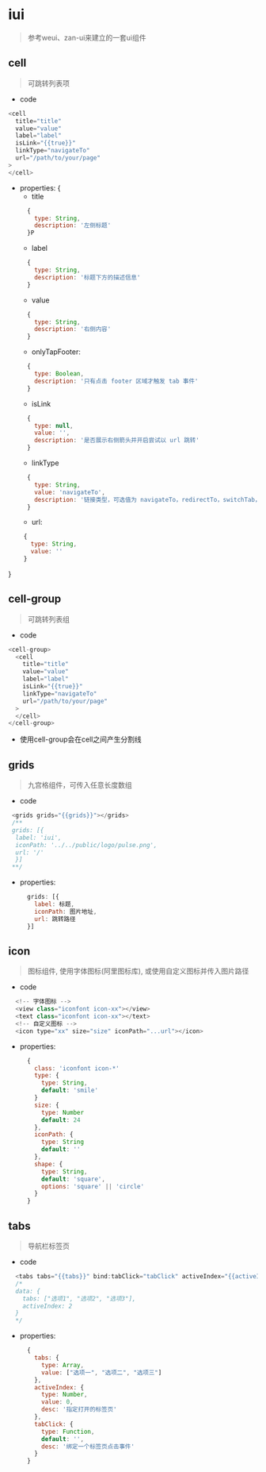 # iui
> 参考weui、zan-ui来建立的一套ui组件
## cell
> 可跳转列表项
+ code
```js
<cell 
  title="title"
  value="value" 
  label="label" 
  isLink="{{true}}" 
  linkType="navigateTo"
  url="/path/to/your/page"
>
</cell>
```
+ properties: {
  + title
  ```js
    {
      type: String,
      description: '左侧标题'
    }P
  ```
  + label
  ```js
    {
      type: String,
      description: '标题下方的描述信息'
    }
  ```
  + value
  ```js
    {
      type: String,
      description: '右侧内容'
    }
  ```
  + onlyTapFooter: 
  ```js
    {
      type: Boolean,
      description: '只有点击 footer 区域才触发 tab 事件'
    }
  ```
  + isLink
  ```js
    {
      type: null,
      value: '',
      description: '是否展示右侧箭头并开启尝试以 url 跳转'
    }
  ```
  + linkType
  ```js
    {
      type: String,
      value: 'navigateTo',
      description: '链接类型，可选值为 navigateTo，redirectTo，switchTab，reLaunch'
    }
  ```
  + url: 
   ```js
    {
      type: String,
      value: ''
    }
  ```
}

## cell-group
> 可跳转列表组
+ code
```js
<cell-group>
  <cell 
    title="title"
    value="value" 
    label="label" 
    isLink="{{true}}" 
    linkType="navigateTo"
    url="/path/to/your/page"
  >
  </cell>
</cell-group>
```
* 使用cell-group会在cell之间产生分割线

## grids
> 九宫格组件，可传入任意长度数组
+ code
```js
 <grids grids="{{grids}}"></grids>
 /**
 grids: [{
  label: 'iui',
  iconPath: '../../public/logo/pulse.png',
  url: '/'
  }]
 **/
```
+ properties: 
  ```js
    grids: [{
      label: 标题,
      iconPath: 图片地址,
      url: 跳转路径
    }]
  ```
## icon
> 图标组件, 使用字体图标(阿里图标库), 或使用自定义图标并传入图片路径
+ code
```js
  <!-- 字体图标 -->
  <view class="iconfont icon-xx"></view>
  <text class="iconfont icon-xx"></text>
  <!-- 自定义图标 -->
  <icon type="xx" size="size" iconPath="...url"></icon>
```
+ properties: 
  ```js
    {
      class: 'iconfont icon-*'
      type: {
        type: String,
        default: 'smile'
      }
      size: {
        type: Number
        default: 24
      },
      iconPath: {
        type: String
        default: ''
      },
      shape: {
        type: String,
        default: 'square',
        options: 'square' || 'circle'
      }
    }
  ```

## tabs
> 导航栏标签页
+ code
```js
  <tabs tabs="{{tabs}}" bind:tabClick="tabClick" activeIndex="{{activeIndex}}" />
  /*
  data: {
    tabs: ["选项1", "选项2", "选项3"],
    activeIndex: 2
  }
  */
```
+ properties: 
  ```js
    {
      tabs: {
        type: Array,
        value: ["选项一", "选项二", "选项三"]
      },
      activeIndex: {
        type: Number,
        value: 0,
        desc: '指定打开的标签页'
      },
      tabClick: {
        type: Function,
        default: '',
        desc: '绑定一个标签页点击事件'
      } 
    }
  ```